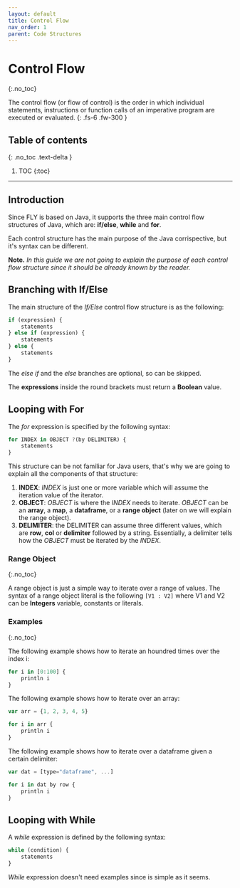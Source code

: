 ```yaml
---
layout: default
title: Control Flow
nav_order: 1
parent: Code Structures
---
```


# Control Flow
{:.no_toc}

The control flow (or flow of control) is the order in which individual statements, instructions or function calls of an imperative program are executed or evaluated.
{: .fs-6 .fw-300 }

## Table of contents
{: .no_toc .text-delta }

1. TOC
{:toc}

---

## Introduction

Since FLY is based on Java, it supports the three main control flow structures of Java, which are: __if/else__, __while__ and __for__.

Each control structure has the main purpose of the Java corrispective, but it's syntax can be different.


__Note.__ _In this guide we are not going to explain the purpose of each control flow structure since it should be already known by the reader._

## Branching with If/Else

The main structure of the *If/Else* control flow structure is as the following:
```js
if (expression) {
    statements
} else if (expression) {
    statements
} else {
    statements
}
```

The _else if_ and the _else_ branches are optional, so can be skipped.

The __expressions__ inside the round brackets must return a __Boolean__ value.

## Looping with For

The *for* expression is specified by the following syntax:

```js
for INDEX in OBJECT ?(by DELIMITER) {
    statements
}
```

This structure can be not familiar for Java users, that's why we are going to explain all the components of that structure:
1. **INDEX**: _INDEX_ is just one or more variable which will assume the iteration value of the iterator.
2. **OBJECT**: _OBJECT_ is where the _INDEX_ needs to iterate. _OBJECT_ can be an **array**, a **map**, a **dataframe**, or a **range object** (later on we will explain the range object).
3. **DELIMITER**: the DELIMITER can assume three different values, which are **row**, **col** or **delimiter** followed by a string. Essentially, a delimiter tells how the _OBJECT_ must be iterated by the _INDEX_.

### Range Object
{:.no_toc}

A range object is just a simple way to iterate over a range of values.
The syntax of a range object literal is the following `[V1 : V2]`
where V1 and V2 can be **Integers** variable, constants or literals.

### Examples
{:.no_toc}

The following example shows how to iterate an houndred times over the index i:
```js
for i in [0:100] {
    println i
}
```

The following example shows how to iterate over an array:
```js
var arr = {1, 2, 3, 4, 5}

for i in arr {
    println i
}
```

The following example shows how to iterate over a dataframe given a certain delimiter:
```js
var dat = [type="dataframe", ...]

for i in dat by row {
    println i
}
```

## Looping with While

A *while* expression is defined by the following syntax:

```js
while (condition) {
    statements
}
```

*While* expression doesn't need examples since is simple as it seems.